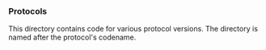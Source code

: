 ### Protocols

This directory contains code for various protocol versions. The directory is named after the protocol's codename.